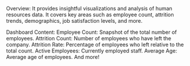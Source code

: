 Overview: It provides insightful visualizations and analysis of human resources data. It covers key areas such as employee count, attrition trends, demographics, job satisfaction levels, and more.

Dashboard Content:
Employee Count: Snapshot of the total number of employees.
Attrition Count: Number of employees who have left the company.
Attrition Rate: Percentage of employees who left relative to the total count.
Active Employees: Currently employed staff.
Average Age: Average age of employees.
And more!
